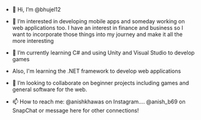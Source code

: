 - 👋 Hi, I’m @bhujel12

- 👀 I’m interested in developing mobile apps and someday working on web applications too. 
I have an interest in finance and business so I want to incorporate those things into my journey
and make it all the more interesting

- 🌱 I’m currently learning C# and using Unity and Visual Studio to develop games
-    Also, I'm learning the .NET framework to develop web applications 

- 💞️ I’m looking to collaborate on beginner projects including games and general software for the web. 

- 📫 How to reach me: @anishkhawas on Instagram.... @anish_b69 on SnapChat or message here for other connections!

<!---
bhujel12/bhujel12 is a ✨ special ✨ repository because its `README.md` (this file) appears on your GitHub profile.
You can click the Preview link to take a look at your changes.
--->
